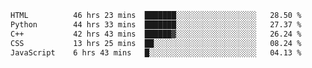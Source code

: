 <!--START_SECTION:waka-->

```txt
HTML          46 hrs 23 mins  ███████░░░░░░░░░░░░░░░░░░   28.50 %
Python        44 hrs 33 mins  ███████░░░░░░░░░░░░░░░░░░   27.37 %
C++           42 hrs 43 mins  ██████▓░░░░░░░░░░░░░░░░░░   26.24 %
CSS           13 hrs 25 mins  ██░░░░░░░░░░░░░░░░░░░░░░░   08.24 %
JavaScript    6 hrs 43 mins   █░░░░░░░░░░░░░░░░░░░░░░░░   04.13 %
```

<!--END_SECTION:waka-->
